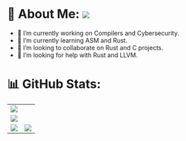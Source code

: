# 💫 About Me: ![](https://komarev.com/ghpvc/?username=Zer0xC0DE&label=Profile+views&style=for-the-badge&color=green)

- 🔭 I’m currently working on Compilers and Cybersecurity.
- 🌱 I’m currently learning ASM and Rust.
- 👯 I’m looking to collaborate on Rust and C projects.
- 🤔 I’m looking for help with Rust and LLVM.

# 📊 GitHub Stats:
<table>
  <tr>
    <td>
      <img src="https://nirzak-streak-stats.vercel.app?user=zer0xC0DE&theme=tokyonight&hide_border=true&card_width=705"/>
     </td>
   </tr>
  <tr>
    <td>
      <img src="http://github-profile-summary-cards.vercel.app/api/cards/profile-details?username=zer0xC0DE&theme=2077">
     </td>
   </tr>
  <tr>
    <td><img src="http://github-profile-summary-cards.vercel.app/api/cards/stats?username=zer0xC0DE&theme=aura_dark"></td>
    <td><img src="http://github-profile-summary-cards.vercel.app/api/cards/most-commit-language?username=zer0xC0DE&theme=aura_dark"></td>
  </tr>
</table>
 


